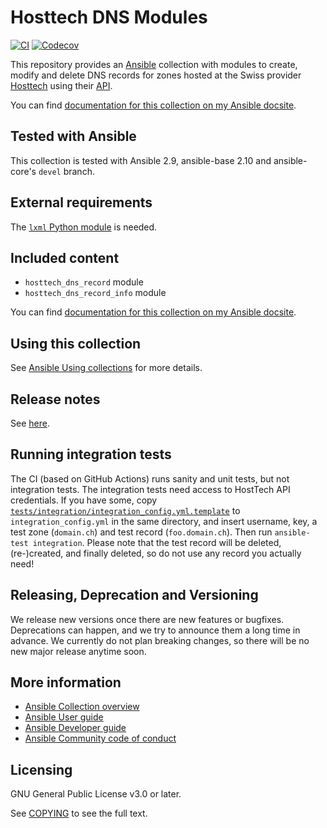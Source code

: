 # Hosttech DNS Modules
[![CI](https://github.com/felixfontein/ansible-hosttech_dns/workflows/CI/badge.svg?event=push)](https://github.com/felixfontein/ansible-hosttech_dns/actions)
[![Codecov](https://img.shields.io/codecov/c/github/felixfontein/ansible-hosttech_dns)](https://codecov.io/gh/felixfontein/ansible-hosttech_dns)

This repository provides an [Ansible](https://github.com/ansible/ansible) collection with modules to create, modify and delete DNS records for zones hosted at the Swiss provider [Hosttech](https://www.hosttech.ch/) using their [API](https://ns1.hosttech.eu/public/api?wsdl).

You can find [documentation for this collection on my Ansible docsite](https://ansible.fontein.de/collections/felixfontein/hosttech_dns/).

## Tested with Ansible

This collection is tested with Ansible 2.9, ansible-base 2.10 and ansible-core's `devel` branch.

## External requirements

The [`lxml` Python module](https://pypi.org/project/lxml/) is needed.

## Included content

- ``hosttech_dns_record`` module
- ``hosttech_dns_record_info`` module

You can find [documentation for this collection on my Ansible docsite](https://ansible.fontein.de/collections/felixfontein/hosttech_dns/).

## Using this collection

See [Ansible Using collections](https://docs.ansible.com/ansible/latest/user_guide/collections_using.html) for more details.

## Release notes

See [here](https://github.com/felixfontein/ansible-hosttech_dns/tree/main/CHANGELOG.rst).

## Running integration tests

The CI (based on GitHub Actions) runs sanity and unit tests, but not integration tests. The integration tests need access to HostTech API credentials. If you have some, copy [`tests/integration/integration_config.yml.template`](https://github.com/felixfontein/ansible-hosttech_dns/blob/main/tests/integration/integration_config.yml.template) to `integration_config.yml` in the same directory, and insert username, key, a test zone (`domain.ch`) and test record (`foo.domain.ch`). Then run `ansible-test integration`. Please note that the test record will be deleted, (re-)created, and finally deleted, so do not use any record you actually need!

## Releasing, Deprecation and Versioning

We release new versions once there are new features or bugfixes. Deprecations can happen, and we try to announce them a long time in advance. We currently do not plan breaking changes, so there will be no new major release anytime soon.

## More information

- [Ansible Collection overview](https://github.com/ansible-collections/overview)
- [Ansible User guide](https://docs.ansible.com/ansible/latest/user_guide/index.html)
- [Ansible Developer guide](https://docs.ansible.com/ansible/latest/dev_guide/index.html)
- [Ansible Community code of conduct](https://docs.ansible.com/ansible/latest/community/code_of_conduct.html)

## Licensing

GNU General Public License v3.0 or later.

See [COPYING](https://www.gnu.org/licenses/gpl-3.0.txt) to see the full text.
